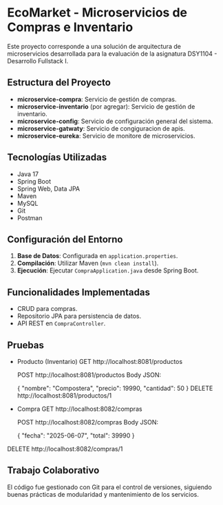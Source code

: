 # EcoMarket - Microservicios de Compras e Inventario

Este proyecto corresponde a una solución de arquitectura de microservicios desarrollada para la evaluación de la asignatura DSY1104 - Desarrollo Fullstack I.

##  Estructura del Proyecto

- **microservice-compra**: Servicio de gestión de compras.
- **microservice-inventario** (por agregar): Servicio de gestión de inventario.
- **microservice-config**: Servicio de configuración general del sistema.
- **microservice-gatwaty**: Servicio de congiguracion de apis.
- **microservice-eureka**: Servicio de monitore de microservicios.

##  Tecnologías Utilizadas

- Java 17
- Spring Boot
- Spring Web, Data JPA
- Maven
- MySQL
- Git
- Postman

##  Configuración del Entorno

1. **Base de Datos**: Configurada en `application.properties`.
2. **Compilación**: Utilizar Maven (`mvn clean install`).
3. **Ejecución**: Ejecutar `CompraApplication.java` desde Spring Boot.

## Funcionalidades Implementadas

- CRUD para compras.
- Repositorio JPA para persistencia de datos.
- API REST en `CompraController`.

## Pruebas

- Producto (Inventario)
  GET http://localhost:8081/productos

  POST http://localhost:8081/productos
   Body JSON:

    {
        "nombre": "Compostera",
        "precio": 19990,
        "cantidad": 50
    }
DELETE http://localhost:8081/productos/1

- Compra
  GET http://localhost:8082/compras

  POST http://localhost:8082/compras
    Body JSON:

    {
        "fecha": "2025-06-07",
        "total": 39990
    }

DELETE http://localhost:8082/compras/1

## Trabajo Colaborativo

El código fue gestionado con Git para el control de versiones, siguiendo buenas prácticas de modularidad y mantenimiento de los servicios.